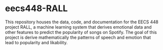 # eecs448-RALL
This repository houses the data, code, and documentation for the EECS 448 project  RALL, a machine learning system that derives emotional data and other features to predict the popularity of songs on Spotify. The goal of this project is derive mathematically the patterns of speech and emotion that lead to popularity and likability.

